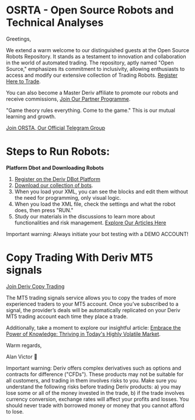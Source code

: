# OSRTA - Open Source Robots and Technical Analyses

Greetings,

We extend a warm welcome to our distinguished guests at the Open Source Robots Repository. It stands as a testament to innovation and collaboration in the world of automated trading. The repository, aptly named "Open Source," emphasizes its commitment to inclusivity, allowing enthusiasts to access and modify our extensive collection of Trading Robots. [Register Here to Trade](https://track.deriv.com/_h1BT0Uryldi34Ib7uprVbWNd7ZgqdRLk/1/). 

You can also become a Master Deriv affiliate to promote our robots and receive commissions, [Join Our Partner Programme](https://track.deriv.com/_h1BT0Uryldilxv1B6h4gZ2Nd7ZgqdRLk/1/).

"Game theory rules everything. Come to the game." This is our mutual learning and growth.

[Join ORSTA, Our Official Telegram Group](https://t.me/superbinarybots)

# Steps to Run Robots:

**Platform Dbot and Downloading Robots**
1. [Register on the Deriv DBot Platform](https://track.deriv.com/_h1BT0Uryldi34Ib7uprVbWNd7ZgqdRLk/1/)
2. [Download our collection of bots](https://github.com/alanvito1/Binary-Robots/archive/refs/heads/master.zip).
3. When you load your XML, you can see the blocks and edit them without the need for programming, only visual logic.
4. When you load the XML file, check the settings and what the robot does, then press "RUN."
5. Study our materials in the discussions to learn more about functionalities and risk management. [Explore Our Articles Here](https://github.com/alanvito1/Binary-Robots/discussions)

Important warning: Always initiate your bot testing with a DEMO ACCOUNT!

# Copy Trading With Deriv MT5 signals 
[Join Deriv Copy Trading](https://track.deriv.com/_h1BT0Uryldj45mrAMZ2h2WNd7ZgqdRLk/1/)

The MT5 trading signals service allows you to copy the trades of more experienced traders to your MT5 account. Once you’ve subscribed to a signal, the provider’s deals will be automatically replicated on your Deriv MT5 trading account each time they place a trade.


Additionally, take a moment to explore our insightful article: [Embrace the Power of Knowledge: Thriving in Today's Highly Volatile Market](https://www.dinheiroedestinos.com.br/2023/06/embrace-power-of-knowledge-thriving-in.html).

Warm regards,

Alan Victor 🚀

Important warning: Deriv offers complex derivatives such as options and contracts for difference ("CFDs"). These products may not be suitable for all customers, and trading in them involves risks to you. Make sure you understand the following risks before trading Deriv products: a) you may lose some or all of the money invested in the trade, b) if the trade involves currency conversion, exchange rates will affect your profits and losses. You should never trade with borrowed money or money that you cannot afford to lose.
